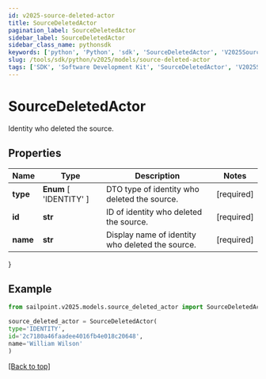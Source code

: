 ```yaml
---
id: v2025-source-deleted-actor
title: SourceDeletedActor
pagination_label: SourceDeletedActor
sidebar_label: SourceDeletedActor
sidebar_class_name: pythonsdk
keywords: ['python', 'Python', 'sdk', 'SourceDeletedActor', 'V2025SourceDeletedActor'] 
slug: /tools/sdk/python/v2025/models/source-deleted-actor
tags: ['SDK', 'Software Development Kit', 'SourceDeletedActor', 'V2025SourceDeletedActor']
---
```


# SourceDeletedActor

Identity who deleted the source.

## Properties

Name | Type | Description | Notes
------------ | ------------- | ------------- | -------------
**type** |  **Enum** [  'IDENTITY' ] | DTO type of identity who deleted the source. | [required]
**id** | **str** | ID of identity who deleted the source. | [required]
**name** | **str** | Display name of identity who deleted the source. | [required]
}

## Example

```python
from sailpoint.v2025.models.source_deleted_actor import SourceDeletedActor

source_deleted_actor = SourceDeletedActor(
type='IDENTITY',
id='2c7180a46faadee4016fb4e018c20648',
name='William Wilson'
)

```
[[Back to top]](#) 

